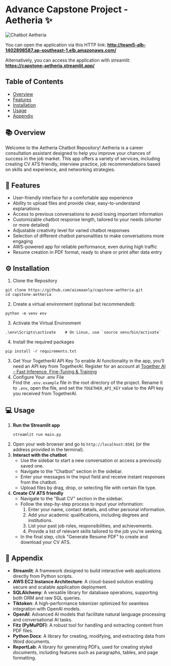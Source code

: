 # Advance Capstone Project - Aetheria ✨
![Chatbot Aetheria](mainpage.gif)

You can open the application via this HTTP link:
**http://team5-alb-1402898587.ap-southeast-1.elb.amazonaws.com/**

Alternatively, you can access the application with streamlit:
**https://capstone-aetheria.streamlit.app/**

## Table of Contents
- [Overview](#overview)
- [Features](#features)
- [Installation](#installation)
- [Usage](#usage)
- [Appendix](#appendix)

## 📚 Overview
Welcome to the Aetheria Chatbot Repository! Aetheria is a career consultation assistant designed to help you improve your chances of success in the job market. This app offers a variety of services, including creating CV ATS friendly, interview practice, job recommendations based on skills and experience, and networking strategies.

## 👾 Features
- User-friendly interface for a comfortable app experience  
- Ability to upload files and provide clear, easy-to-understand explanations  
- Access to previous conversations to avoid losing important information  
- Customizable chatbot response length, tailored to your needs (shorter or more detailed)  
- Adjustable creativity level for varied chatbot responses  
- Selection of different chatbot personalities to make conversations more engaging  
- AWS-powered app for reliable performance, even during high traffic  
- Resume creation in PDF format, ready to share or print after data entry  

## ⚙️ Installation
1. Clone the Repository
```
git clone https://github.com/aismaanly/capstone-aetheria.git
cd capstone-aetheria
```
2. Create a virtual environment (optional but recommended):
```
python -m venv env
```
3. Activate the Virtual Environment
```
.\env\Scripts\activate    # On Linux, use `source venv/bin/activate`
```
4. Install the required packages
```
pip install -r requirements.txt
```
3. Get Your TogetherAI API Key
To enable AI functionality in the app, you’ll need an API key from TogetherAI. Register for an account at [Together AI – Fast Inference, Fine-Tuning & Training](https://www.together.ai/)
4. Configure Your .env File  
Find the `.env.example` file in the root directory of the project. Rename it to `.env`, open the file, and set the `TOGETHER_API_KEY` value to the API key you received from TogetherAI.  

## 💻 Usage
1. **Run the Streamlit app**
    ```
    streamlit run main.py
    ```
2. Open your web browser and go to `http://localhost:8501` (or the address provided in the terminal).
3. **Interact with the chatbot**
    - Use the sidebar to start a new conversation or access a previously saved one.
    - Navigate to the "Chatbot" section in the sidebar.
    - Enter your messages in the input field and receive instant responses from the chatbot.
    - Upload files by drag, drop, or selecting file with certain file type.
4. **Create CV ATS friendly**
    - Navigate to the "Buat CV" section in the sidebar.
    - Follow the step-by-step process to input your information:
        1. Enter your name, contact details, and other personal information.
        2. Add your academic qualifications, including degrees and institutions.
        3. List your past job roles, responsibilities, and achievements.
        4. Provide a list of relevant skills tailored to the job you're seeking.
    - In the final step, click "Generate Resume PDF" to create and download your CV ATS.

## 📖 Appendix 
- **Streamlit**: A framework designed to build interactive web applications directly from Python scripts. 
- **AWS EC2 Instance Architecture**: A cloud-based solution enabling secure and scalable application deployment.  
- **SQLAlchemy**: A versatile library for database operations, supporting both ORM and raw SQL queries.  
- **Tiktoken**: A high-performance tokenizer optimized for seamless integration with OpenAI models.  
- **OpenAI**: Advanced AI models that facilitate natural language processing and conversational AI tasks.  
- **Fitz (PyMuPDF)**: A robust tool for handling and extracting content from PDF files.  
- **Python Docx**: A library for creating, modifying, and extracting data from Word documents.  
- **ReportLab**: A library for generating PDFs, used for creating styled documents, including features such as paragraphs, tables, and page formatting.